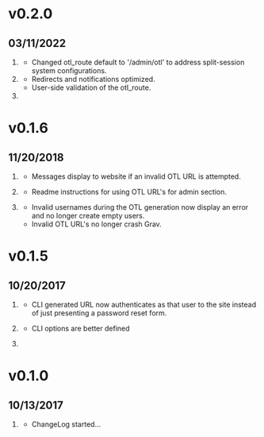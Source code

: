 # v0.2.0
## 03/11/2022

1. [](#new)
    * Changed otl_route default to '/admin/otl' to address split-session system configurations.
2. [](#improved)
    * Redirects and notifications optimized.
    * User-side validation of the otl_route.
3. [](#bugfix)

# v0.1.6
## 11/20/2018

1. [](#new)
    * Messages display to website if an invalid OTL URL is attempted.

2. [](#improved)
    * Readme instructions for using OTL URL's for admin section.

3. [](#bugfix)
    * Invalid usernames during the OTL generation now display an error and no longer create empty users.
    * Invalid OTL URL's no longer crash Grav.

# v0.1.5
## 10/20/2017

1. [](#new)
    * CLI generated URL now authenticates as that user to the site instead of just presenting a password reset form.

2. [](#improved)
    * CLI options are better defined

3. [](#bugfix)


# v0.1.0
##  10/13/2017

1. [](#new)
    * ChangeLog started...
